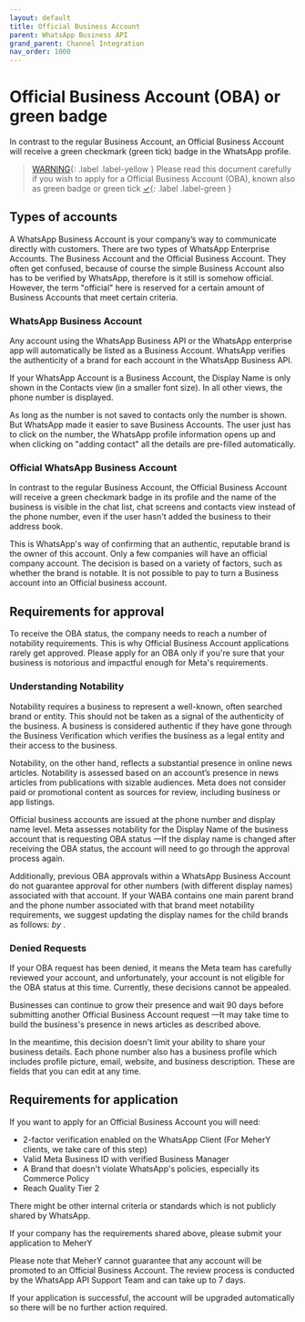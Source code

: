 ```yaml
---
layout: default
title: Official Business Account
parent: WhatsApp Business API
grand_parent: Channel Integration
nav_order: 1000
---
```

# Official Business Account (OBA) or green badge
In contrast to the regular Business Account, an Official Business Account will receive a green checkmark (green tick) badge in the WhatsApp profile.

> [WARNING](){: .label .label-yellow } Please read this document carefully if you wish to apply for a Official Business Account (OBA), known also as green badge or green tick [&#x2713;](){: .label .label-green }

## Types of accounts
A WhatsApp Business Account is your company’s way to communicate directly with customers. There are two types of WhatsApp Enterprise Accounts. The Business Account and the Official Business Account. They often get confused, because of course the simple Business Account also has to be verified by WhatsApp, therefore is it still is somehow official. However, the term "official" here is reserved for a certain amount of Business Accounts that meet certain criteria.

### WhatsApp Business Account
Any account using the WhatsApp Business API or the WhatsApp enterprise app will automatically be listed as a Business Account. WhatsApp verifies the authenticity of a brand for each account in the WhatsApp Business API.  

If your WhatsApp Account is a Business Account, the Display Name is only shown in the Contacts view (in a smaller font size). In all other views, the phone number is displayed.

As long as the number is not saved to contacts only the number is shown. But WhatsApp made it easier to save Business Accounts. The user just has to click on the number, the WhatsApp profile information opens up and  when clicking on "adding contact" all the details are pre-filled automatically.

### Official WhatsApp Business Account
In contrast to the regular Business Account, the Official Business Account will receive a green checkmark  badge in its profile and the name of the business is visible in the chat list, chat screens and contacts view instead of the phone number, even if the user hasn't added the business to their address book.

This is WhatsApp's way of confirming that an authentic, reputable brand is the owner of this account. Only a few companies will have an official company account. The decision is based on a variety of factors, such as whether the brand is notable. It is not possible to pay to turn a Business account into an Official business account.

## Requirements for approval
To receive the OBA  status, the company needs to reach a number of notability requirements. 
This is why Official Business Account applications rarely get approved. Please apply for an OBA only if you're sure that your business is notorious and impactful enough for Meta's requirements.


### Understanding Notability
Notability requires a business to represent a well-known, often searched brand or entity. This should not be taken as a signal of the authenticity of the business. A business is considered authentic if they have gone through the Business Verification which verifies the business as a legal entity and their access to the business.

Notability, on the other hand, reflects a substantial presence in online news articles. Notability is assessed based on an account’s presence in news articles from publications with sizable audiences. Meta does not consider paid or promotional content as sources for review, including business or app listings.

Official business accounts are issued at the phone number and display name level. Meta assesses notability for the Display Name of the business account that is requesting OBA status —If the display name is changed after receiving the OBA status, the account will need to go through the approval process again.

Additionally, previous OBA approvals within a WhatsApp Business Account do not guarantee approval for other numbers (with different display names) associated with that account. If your WABA contains one main parent brand and the phone number associated with that brand meet notability requirements, we suggest updating the display names for the child brands as follows: _<sub-brand name> by <notable name>_.

### Denied Requests
If your OBA request has been denied, it means the Meta team has carefully reviewed your account, and unfortunately, your account is not eligible for the OBA status at this time. Currently, these decisions cannot be appealed.

Businesses can continue to grow their presence and wait 90 days before submitting another Official Business Account request —It may take time to build the business's presence in news articles as described above.

In the meantime, this decision doesn't limit your ability to share your business details. Each phone number also has a business profile which includes profile picture, email, website, and business description. These are fields that you can edit at any time. 


## Requirements for application

If you want to apply for an Official Business Account you will need: 
* 2-factor verification enabled on the WhatsApp Client (For MeherY clients, we take care of this step) 
* Valid Meta Business ID with verified Business Manager
* A Brand that doesn't violate WhatsApp's policies, especially its Commerce Policy
* Reach Quality Tier 2

There might be other internal criteria or standards which is not publicly shared by WhatsApp.

If your company has the requirements shared above, please submit your application to MeherY

Please note that MeherY cannot guarantee that any account will be promoted to an Official Business Account. The review process is conducted by the WhatsApp API Support Team and can take up to 7 days.

If your application is successful, the account will be upgraded automatically so there will be no further action required. 


